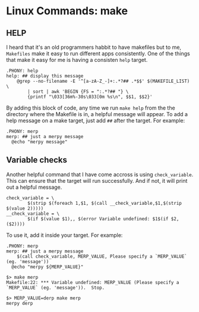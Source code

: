 # Linux Commands: make

## HELP

I heard that it's an old programmers habbit to have makefiles but to me, `Makefiles` make it easy to
run different apps consistently. One of the things that make it easy for me is having a consisten
`help` target.

```make
.PHONY: help
help: ## display this message
	@grep --no-filename -E '^[a-zA-Z_-]+:.*?## .*$$' $(MAKEFILE_LIST) \
		| sort | awk 'BEGIN {FS = ":.*?## "} \
		{printf "\033[36m%-30s\033[0m %s\n", $$1, $$2}'
```

By adding this block of code, any time we run `make help` from the the directory where the Makefile
is in, a helpful message will appear. To add a help message on a make target, just add `##` after the
target. For example:

```make
.PHONY: merp
merp: ## just a merpy message
  @echo "merpy message"
```

## Variable checks
Another helpful command that I have come accross is using `check_variable`. This can ensure that the
target will run successfully. And if not, it will print out a helpful message.

```make
check_variable = \
        $(strip $(foreach 1,$1, $(call __check_variable,$1,$(strip $(value 2)))))
__check_variable = \
        $(if $(value $1),, $(error Variable undefined: $1$(if $2, ($2))))

```

To use it, add it inside your target. For example:

```make
.PHONY: merp
merp: ## just a merpy message
	$(call check_variable, MERP_VALUE, Please specify a `MERP_VALUE` (eg. 'message'))
  @echo "merpy ${MERP_VALUE}"
```

```make
$> make merp
Makefile:22: *** Variable undefined: MERP_VALUE (Please specify a `MERP_VALUE` (eg. 'message')).  Stop.

$> MERP_VALUE=derp make merp
merpy derp
```
